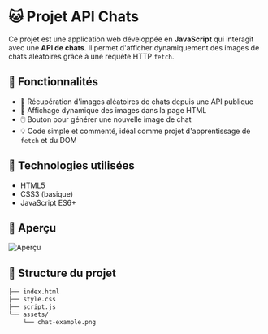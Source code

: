 # 🐱 Projet API Chats

Ce projet est une application web développée en **JavaScript** qui interagit avec une **API de chats**. Il permet d'afficher dynamiquement des images de chats aléatoires grâce à une requête HTTP `fetch`.

## 🚀 Fonctionnalités

- 🔄 Récupération d'images aléatoires de chats depuis une API publique
- 🎯 Affichage dynamique des images dans la page HTML
- 🖱️ Bouton pour générer une nouvelle image de chat
- 💡 Code simple et commenté, idéal comme projet d'apprentissage de `fetch` et du DOM

## 🔧 Technologies utilisées

- HTML5
- CSS3 (basique)
- JavaScript ES6+

## 📸 Aperçu

![Aperçu](./assets/chat-example.png) 

## 📁 Structure du projet

```bash
├── index.html
├── style.css
├── script.js
└── assets/
    └── chat-example.png
